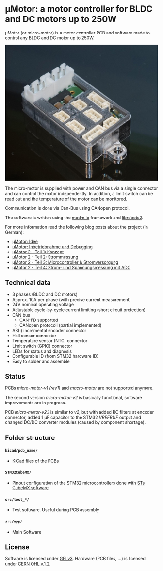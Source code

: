 # µMotor: a motor controller for BLDC and DC motors up to 250W

µMotor (or micro-motor) is a motor controller PCB and software made to control any BLDC and DC motor up to 250W.

![Image of micro-motor-v2 PCB in a milled aluminium case](doc/micro-motor-v2__incl_case.jpg)

The micro-motor is supplied with power and CAN bus via a single connector and can control the motor independently.
In addition, a limit switch can be read out and the temperature of the motor can be monitored.

Communication is done via Can-Bus using CANopen protocol.

The software is written using the [modm.io](https://modm.io/) framework and [librobots2](https://github.com/roboterclubaachen/librobots2).

For more information read the following blog posts about the project (in German):
* [µMotor: Idee](http://www.roboterclub.rwth-aachen.de/blog/2018/micro-motor-motorcontroller.html)
* [µMotor: Inbetriebnahme und Debugging](http://www.roboterclub.rwth-aachen.de/blog/2018/micro-motor-debugging-inbetriebnahme.html)
* [µMotor 2 - Teil 1: Konzept](http://www.roboterclub.rwth-aachen.de/blog/2019/micro-motor-2-teil-1.html)
* [µMotor 2 - Teil 2: Strommessung](http://www.roboterclub.rwth-aachen.de/blog/2019/micro-motor-2-teil-2.html)
* [µMotor 2 - Teil 3: Microcontroller & Stromversorgung](http://www.roboterclub.rwth-aachen.de/blog/2019/micro-motor-2-teil-3.html)
* [µMotor 2 - Teil 4: Strom- und Spannungsmessung mit ADC](https://www.roboterclub.rwth-aachen.de/blog/2020/micro-motor-2-teil-4.html)


## Technical data
* 3 phases (BLDC and DC motors)
* Approx. 10A per phase (with precise current measurement)
* 24V nominal operating voltage
* Adjustable cycle-by-cycle current limiting (short circuit protection)
* CAN bus
    * CAN-FD supported
    * CANopen protocoll (partial implemented)
* AB(I) incremental encoder connector
* Hall sensor connector
* Temperature sensor (NTC) connector
* Limit switch (GPIO) connector
* LEDs for status and diagnosis
* Configurable ID (from STM32 hardware ID)
* Easy to solder and assemble


## Status

PCBs *micro-motor-v1 (rev1)* and *macro-motor* are not supported anymore.

The second version *micro-motor-v2* is basically functional, software improvements are in progress.

PCB _micro-motor-v2.1_ is similar to _v2_, but with added RC filters at encoder connector,
added 1 µF capacitor to the STM32 _VREFBUF_ output and changed DC/DC converter modules (caused by component shortage).


## Folder structure

#### `kicad/pcb_name/`
* KiCad files of the PCBs

#### `STM32CubeMX/`
* Pinout configuration of the STM32 microcontrollers done with [STs CubeMX software](https://www.st.com/en/development-tools/stm32cubemx.html)

#### `src/test_*/`
* Test software. Useful during PCB assembly

#### `src/app/`
* Main Software

## License

Software is licensed under [GPLv3](LICENSE).
Hardware (PCB files, ...) is licensed under [CERN OHL v.1.2](LICENSE.hardware).
